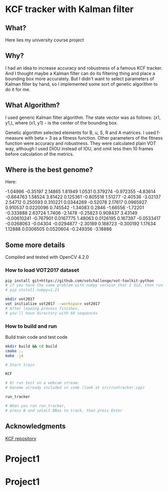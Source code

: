 # KCF tracker with Kalman filter

## What?

Here lies my university course project

## Why?

I had an idea to increase accuracy and robustness of a famous KCF tracker. And I thought maybe a Kalman filter can do its filtering thing and place a bounding box more accurately. But I didn't want to select parameters of Kalman filter by hand, so I implemented some sort of genetic algorithm to do it for me.

## What Algorithm?

I used generic Kalman filter algorithm. The state vector was as follows: (x1, y1,), where (x1, y1) - is the center of the bounding box.

Genetic algorithm selected elements for B, u, S, R and A matrices. I used f-measure with beta = 3 as a fitness function. Other parameters of the fitness function were accuracy and robustness. They were calculated plain VOT way, although I used DIOU instead of IOU, and omit less then 10 frames before calculation of the metrics.

## Where is the best genome?

Here:

-1.04996 -0.35197 2.14865 1.81949 1.0531 0.379274 -0.972355 -4.83614 -0.664763 1.58524 3.81422 0.125361 -0.805518 1.51277 -2.40536 -3.02137 2.54712 0.250593 0.310221 0.0344269 -0.52078 2.17617 0.0965927 0.910537 0.0220096 0.745542 -1.34083 0.2846 -1.66556 -1.72201 -0.333888 2.63724 1.7406 -2.1478 -0.25823 0.908437 3.43149 -0.00610241 -0.767901 0.0167775 1.48063 0.0126195 0.167397 -0.0533417 -0.0268063 -0.04304 -0.0294877 -2.30189 0.188723 -0.300192 1.17634 1.12888 0.0306505 0.0520604 -0.249356 -3.18886


## Some more details

Compiled and tested with OpenCV 4.2.0 

### How to load VOT2017 dataset

```bash
pip install git+https://github.com/votchallenge/vot-toolkit-python
# if you have the same problem with numpy version that I did, then run this command:
# pip install numpy=1.21

mkdir vot2017
vot initialize vot2017 --workspace vot2017
# After loading process finishes, 
# you'll have directory with 60 sequences
```

### How to build and run

Build train code and test code
```bash
mkdir build && cd build
cmake ..
make -j4
```

```bash
# Start train

KCF
```

```bash
# Or run test on a webcam stream. 
# Genome already included in code (look at src/runtracker.cpp)

run_tracker

# When you run run_tracker, 
# press B and select BBox to track, than press Enter
```

## Acknowledgments

[KCF repository](https://github.com/joaofaro/KCFcpp)
# Project1
# Project1
